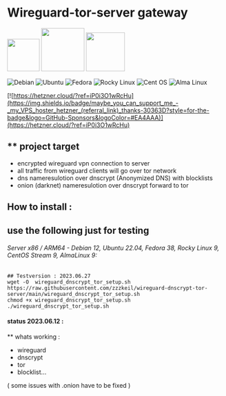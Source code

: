 # Wireguard-tor-server gateway
<img src="https://upload.wikimedia.org/wikipedia/commons/thumb/9/98/Logo_of_WireGuard.svg/320px-Logo_of_WireGuard.svg.png" height="75">   <img src="https://raw.github.com/dnscrypt/dnscrypt-proxy/master/logo.png" height="100"> <img src="https://www.torproject.org/static/images/tor-logo/Color.png" height="90">

![Debian](https://img.shields.io/badge/Debian-D70A53?style=for-the-badge&logo=debian&logoColor=white) ![Ubuntu](https://img.shields.io/badge/Ubuntu-E95420?style=for-the-badge&logo=ubuntu&logoColor=white) ![Fedora](https://img.shields.io/badge/Fedora-294172?style=for-the-badge&logo=fedora&logoColor=white) ![Rocky Linux](https://img.shields.io/badge/-Rocky%20Linux-%2310B981?style=for-the-badge&logo=rockylinux&logoColor=white) ![Cent OS](https://img.shields.io/badge/cent%20os-002260?style=for-the-badge&logo=centos&logoColor=F0F0F0) ![Alma Linux](https://img.shields.io/badge/alma%20linux-294172?style=for-the-badge&logo=almalinux&logoColor=F0F0F0)

[![https://hetzner.cloud/?ref=iP0i3O1wRcHu](https://img.shields.io/badge/maybe_you_can_support_me_-_my_VPS_hoster_hetzner_(referral_link)_thanks-30363D?style=for-the-badge&logo=GitHub-Sponsors&logoColor=#EA4AAA)](https://hetzner.cloud/?ref=iP0i3O1wRcHu) 

## ** project target 
* encrypted wireguard vpn connection to server 
* all traffic from wireguard clients will go over tor network
* dns nameresulotion over dnscrypt (Anonymized DNS) with blocklists
* onion (darknet) nameresulotion over dnscrypt forward to tor

## How to install :  
## use the following just for testing 

###### Server x86 / ARM64 - Debian 12, Ubuntu 22.04, Fedora 38, Rocky Linux 9, CentOS Stream 9, AlmaLinux 9:
```
## Testversion : 2023.06.27
wget -O  wireguard_dnscrypt_tor_setup.sh https://raw.githubusercontent.com/zzzkeil/wireguard-dnscrypt-tor-server/main/wireguard_dnscrypt_tor_setup.sh
chmod +x wireguard_dnscrypt_tor_setup.sh
./wireguard_dnscrypt_tor_setup.sh
```





#### status 2023.06.12 : 

** whats working :  
* wireguard
* dnscrypt
* tor
* blocklist...

( some issues with .onion have to be fixed )






